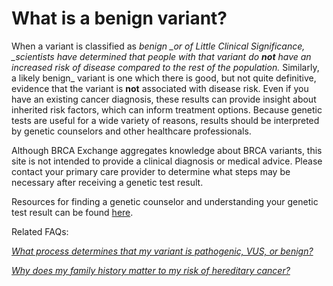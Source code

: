 # What is a benign variant?

When a variant is classified as _benign \_or of Little Clinical Significance, \_scientists have determined that people with that variant do **not** have an increased risk of disease compared to the rest of the population._ Similarly, a likely benign\_ variant is one which there is good, but not quite definitive, evidence that the variant is **not** associated with disease risk. Even if you have an existing cancer diagnosis, these results can provide insight about inherited risk factors, which can inform treatment options. Because genetic tests are useful for a wide variety of reasons, results should be interpreted by genetic counselors and other healthcare professionals.

Although BRCA Exchange aggregates knowledge about BRCA variants, this site is not intended to provide a clinical diagnosis or medical advice. Please contact your primary care provider to determine what steps may be necessary after receiving a genetic test result.

Resources for finding a genetic counselor and understanding your genetic test result can be found [here](where-can-i-find-more-resources.md).

Related FAQs:

[_What process determines that my variant is pathogenic, VUS, or benign?_](what-process-determines-that-my-variant-is-pathogenic-vus-or-benign.md)

[_Why does my family history matter to my risk of hereditary cancer?_](why-does-my-family-history-matter-to-my-risk-of-hereditary-cancer/)


